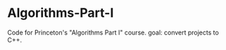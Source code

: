 # Algorithms-Part-I
Code for Princeton's "Algorithms Part I" course.
goal: convert projects to C++.
